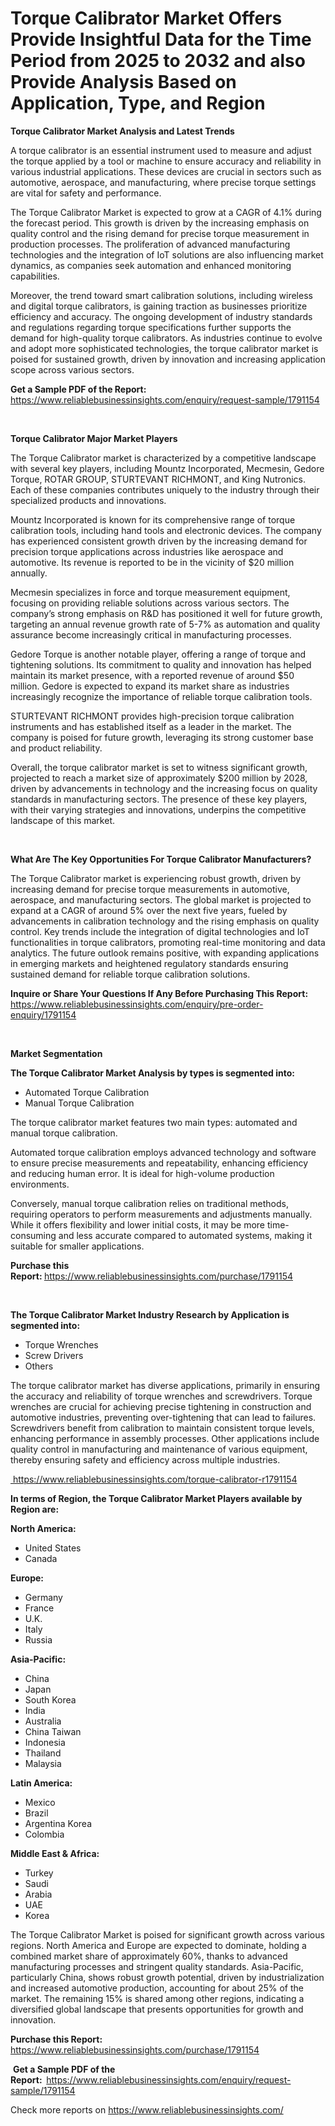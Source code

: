<p><h1>Torque Calibrator Market Offers Provide Insightful Data for the Time Period from 2025 to 2032 and also Provide Analysis Based on Application, Type, and Region</h1></p><p><strong>Torque Calibrator Market Analysis and Latest Trends</strong></p>
<p><p>A torque calibrator is an essential instrument used to measure and adjust the torque applied by a tool or machine to ensure accuracy and reliability in various industrial applications. These devices are crucial in sectors such as automotive, aerospace, and manufacturing, where precise torque settings are vital for safety and performance.</p><p>The Torque Calibrator Market is expected to grow at a CAGR of 4.1% during the forecast period. This growth is driven by the increasing emphasis on quality control and the rising demand for precise torque measurement in production processes. The proliferation of advanced manufacturing technologies and the integration of IoT solutions are also influencing market dynamics, as companies seek automation and enhanced monitoring capabilities.</p><p>Moreover, the trend toward smart calibration solutions, including wireless and digital torque calibrators, is gaining traction as businesses prioritize efficiency and accuracy. The ongoing development of industry standards and regulations regarding torque specifications further supports the demand for high-quality torque calibrators. As industries continue to evolve and adopt more sophisticated technologies, the torque calibrator market is poised for sustained growth, driven by innovation and increasing application scope across various sectors.</p></p>
<p><strong>Get a Sample PDF of the Report:&nbsp;</strong> <a href="https://www.reliablebusinessinsights.com/enquiry/request-sample/1791154?utm_campaign=2461&utm_medium=2&utm_source=Github&utm_content=ia&utm_term=18022025&utm_id=torque-calibrator">https://www.reliablebusinessinsights.com/enquiry/request-sample/1791154</a></p>
<p>&nbsp;</p>
<p><strong>Torque Calibrator Major Market Players</strong></p>
<p><p>The Torque Calibrator market is characterized by a competitive landscape with several key players, including Mountz Incorporated, Mecmesin, Gedore Torque, ROTAR GROUP, STURTEVANT RICHMONT, and King Nutronics. Each of these companies contributes uniquely to the industry through their specialized products and innovations.</p><p>Mountz Incorporated is known for its comprehensive range of torque calibration tools, including hand tools and electronic devices. The company has experienced consistent growth driven by the increasing demand for precision torque applications across industries like aerospace and automotive. Its revenue is reported to be in the vicinity of $20 million annually.</p><p>Mecmesin specializes in force and torque measurement equipment, focusing on providing reliable solutions across various sectors. The company’s strong emphasis on R&D has positioned it well for future growth, targeting an annual revenue growth rate of 5-7% as automation and quality assurance become increasingly critical in manufacturing processes.</p><p>Gedore Torque is another notable player, offering a range of torque and tightening solutions. Its commitment to quality and innovation has helped maintain its market presence, with a reported revenue of around $50 million. Gedore is expected to expand its market share as industries increasingly recognize the importance of reliable torque calibration tools.</p><p>STURTEVANT RICHMONT provides high-precision torque calibration instruments and has established itself as a leader in the market. The company is poised for future growth, leveraging its strong customer base and product reliability.</p><p>Overall, the torque calibrator market is set to witness significant growth, projected to reach a market size of approximately $200 million by 2028, driven by advancements in technology and the increasing focus on quality standards in manufacturing sectors. The presence of these key players, with their varying strategies and innovations, underpins the competitive landscape of this market.</p></p>
<p>&nbsp;</p>
<p><strong>What Are The Key Opportunities For Torque Calibrator Manufacturers?</strong></p>
<p><p>The Torque Calibrator market is experiencing robust growth, driven by increasing demand for precise torque measurements in automotive, aerospace, and manufacturing sectors. The global market is projected to expand at a CAGR of around 5% over the next five years, fueled by advancements in calibration technology and the rising emphasis on quality control. Key trends include the integration of digital technologies and IoT functionalities in torque calibrators, promoting real-time monitoring and data analytics. The future outlook remains positive, with expanding applications in emerging markets and heightened regulatory standards ensuring sustained demand for reliable torque calibration solutions.</p></p>
<p><strong>Inquire or Share Your Questions If Any Before Purchasing This Report:</strong> <a href="https://www.reliablebusinessinsights.com/enquiry/pre-order-enquiry/1791154?utm_campaign=2461&utm_medium=2&utm_source=Github&utm_content=ia&utm_term=18022025&utm_id=torque-calibrator">https://www.reliablebusinessinsights.com/enquiry/pre-order-enquiry/1791154</a></p>
<p>&nbsp;</p>
<p><strong>Market Segmentation</strong></p>
<p><strong>The Torque Calibrator Market Analysis by types is segmented into:</strong></p>
<p><ul><li>Automated Torque Calibration</li><li>Manual Torque Calibration</li></ul></p>
<p><p>The torque calibrator market features two main types: automated and manual torque calibration. </p><p>Automated torque calibration employs advanced technology and software to ensure precise measurements and repeatability, enhancing efficiency and reducing human error. It is ideal for high-volume production environments. </p><p>Conversely, manual torque calibration relies on traditional methods, requiring operators to perform measurements and adjustments manually. While it offers flexibility and lower initial costs, it may be more time-consuming and less accurate compared to automated systems, making it suitable for smaller applications.</p></p>
<p><strong>Purchase this Report:&nbsp;</strong><a href="https://www.reliablebusinessinsights.com/purchase/1791154?utm_campaign=2461&utm_medium=2&utm_source=Github&utm_content=ia&utm_term=18022025&utm_id=torque-calibrator">https://www.reliablebusinessinsights.com/purchase/1791154</a></p>
<p>&nbsp;</p>
<p><strong>The Torque Calibrator Market Industry Research by Application is segmented into:</strong></p>
<p><ul><li>Torque Wrenches</li><li>Screw Drivers</li><li>Others</li></ul></p>
<p><p>The torque calibrator market has diverse applications, primarily in ensuring the accuracy and reliability of torque wrenches and screwdrivers. Torque wrenches are crucial for achieving precise tightening in construction and automotive industries, preventing over-tightening that can lead to failures. Screwdrivers benefit from calibration to maintain consistent torque levels, enhancing performance in assembly processes. Other applications include quality control in manufacturing and maintenance of various equipment, thereby ensuring safety and efficiency across multiple industries.</p></p>
<p><a href="https://www.reliablebusinessinsights.com/torque-calibrator-r1791154?utm_campaign=2461&utm_medium=2&utm_source=Github&utm_content=ia&utm_term=18022025&utm_id=torque-calibrator">&nbsp;https://www.reliablebusinessinsights.com/torque-calibrator-r1791154</a></p>
<p><strong>In terms of Region, the Torque Calibrator Market Players available by Region are:</strong></p>
<p>
    <p> <strong> North America: </strong>
        <ul>
            <li>United States</li>
            <li>Canada</li>
        </ul>
        </p> 
    <p> <strong> Europe: </strong>
        <ul>
            <li>Germany</li>
            <li>France</li>
            <li>U.K.</li>
            <li>Italy</li>
            <li>Russia</li>
        </ul>
        </p> 
    <p> <strong> Asia-Pacific: </strong>
        <ul>
            <li>China</li>
            <li>Japan</li>
            <li>South Korea</li>
            <li>India</li>
            <li>Australia</li>
            <li>China Taiwan</li>
            <li>Indonesia</li>
            <li>Thailand</li>
            <li>Malaysia</li>
        </ul>
        </p> 
    <p> <strong> Latin America: </strong>
        <ul>
            <li>Mexico</li>
            <li>Brazil</li>
            <li>Argentina Korea</li>
            <li>Colombia</li>
        </ul>
        </p> 
    <p> <strong> Middle East & Africa: </strong>
        <ul>
            <li>Turkey</li>
            <li>Saudi</li>
            <li>Arabia</li>
            <li>UAE</li>
            <li>Korea</li>
        </ul>
    </p>
    </p>
<p><p>The Torque Calibrator Market is poised for significant growth across various regions. North America and Europe are expected to dominate, holding a combined market share of approximately 60%, thanks to advanced manufacturing processes and stringent quality standards. Asia-Pacific, particularly China, shows robust growth potential, driven by industrialization and increased automotive production, accounting for about 25% of the market. The remaining 15% is shared among other regions, indicating a diversified global landscape that presents opportunities for growth and innovation.</p></p>
<p><strong>Purchase this Report: </strong><a href="https://www.reliablebusinessinsights.com/purchase/1791154?utm_campaign=2461&utm_medium=2&utm_source=Github&utm_content=ia&utm_term=18022025&utm_id=torque-calibrator">https://www.reliablebusinessinsights.com/purchase/1791154</a></p>
<p>&nbsp;<strong>Get a Sample PDF of the Report:&nbsp;&nbsp;</strong><a href="https://www.reliablebusinessinsights.com/enquiry/request-sample/1791154?utm_campaign=2461&utm_medium=2&utm_source=Github&utm_content=ia&utm_term=18022025&utm_id=torque-calibrator">https://www.reliablebusinessinsights.com/enquiry/request-sample/1791154</a></p>
<p><strong></strong></p>
<p>Check more reports on <a href="https://www.reliablebusinessinsights.com/?utm_campaign=2461&utm_medium=2&utm_source=Github&utm_content=ia&utm_term=18022025&utm_id=torque-calibrator">https://www.reliablebusinessinsights.com/</a></p>